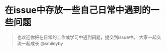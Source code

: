在issue中存放一些自己日常中遇到的一些问题
======================================

> 也欢迎你把在日常的工作或学习中遇到问题，提交到issue中。
> 大家一起交流一起成长
@smileyby

